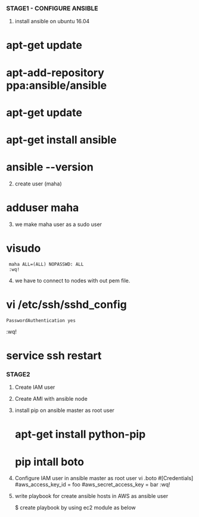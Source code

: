 ### STAGE1 - CONFIGURE ANSIBLE ###
1) install ansible on ubuntu 16.04 
  # apt-get update
  # apt-add-repository ppa:ansible/ansible
  # apt-get update
  # apt-get install ansible
  # ansible --version

2) create user (maha)
  # adduser maha

3) we make maha user as a sudo user
  #  visudo
     maha ALL=(ALL) NOPASSWD: ALL
     :wq!

4) we have to connect to nodes  with out pem file.
  # vi /etc/ssh/sshd_config
    PasswordAuthentication yes
   :wq!
  # service ssh restart

### STAGE2 ###
1) Create IAM user 
2) Create AMI with ansible node
3) install pip on ansible master as root user

   #  apt-get install python-pip
   #  pip intall boto
4) Configure IAM user in ansible master as root user
   vi .boto
       #[Credentials]
       #aws_access_key_id = foo
       #aws_secret_access_key = bar
   :wq!
 5) write playbook for create ansible hosts in AWS as ansible user
   
     $ create playbook by using ec2 module as below


